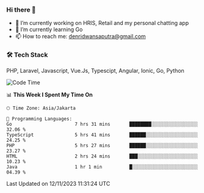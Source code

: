 ### Hi there 👋

- 🔭 I’m currently working on HRIS, Retail and my personal chatting app
- 🌱 I’m currently learning Go
- 📫 How to reach me: denridwansaputra@gmail.com


### 🛠 Tech Stack
PHP, Laravel, Javascript, Vue.Js, Typescipt, Angular, Ionic, Go, Python


<!--START_SECTION:waka-->
![Code Time](http://img.shields.io/badge/Code%20Time-3%2C820%20hrs%2057%20mins-blue)

📊 **This Week I Spent My Time On** 

```text
🕑︎ Time Zone: Asia/Jakarta

💬 Programming Languages: 
Go                       7 hrs 31 mins       ████████░░░░░░░░░░░░░░░░░   32.06 % 
TypeScript               5 hrs 41 mins       ██████░░░░░░░░░░░░░░░░░░░   24.25 % 
PHP                      5 hrs 27 mins       ██████░░░░░░░░░░░░░░░░░░░   23.27 % 
HTML                     2 hrs 24 mins       ███░░░░░░░░░░░░░░░░░░░░░░   10.23 % 
Java                     1 hr 1 min          █░░░░░░░░░░░░░░░░░░░░░░░░   04.39 % 
```


 Last Updated on 12/11/2023 11:31:24 UTC
<!--END_SECTION:waka-->
